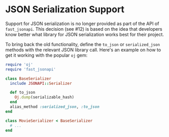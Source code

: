 # JSON Serialization Support

Support for JSON serialization is no longer provided as part of the API of
`fast_jsonapi`. This decision (see #12) is based on the idea that developers
know better what library for JSON serialization works best for their project.

To bring back the old functionality, define the `to_json` or `serialized_json`
methods with the relevant JSON library call. Here's an example on how to get
it working with the popular `oj` gem:

```ruby
require 'oj'
require 'fast_jsonapi'

class BaseSerializer
  include JSONAPI::Serializer

  def to_json
    Oj.dump(serializable_hash)
  end
  alias_method :serialized_json, :to_json
end

class MovieSerializer < BaseSerializer
  # ...
end
```
